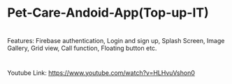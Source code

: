 # Pet-Care-Andoid-App(Top-up-IT)
#
Features: Firebase authentication, Login and sign up, Splash Screen, Image Gallery, Grid view, Call function, Floating button etc.
#
Youtube Link: https://www.youtube.com/watch?v=HLHvuVshon0
